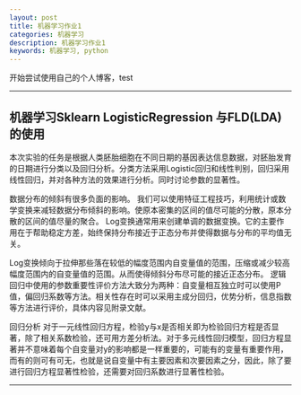```yaml
---
layout: post
title: 机器学习作业1
categories: 机器学习
description: 机器学习作业1
keywords: 机器学习, python
---
```


开始尝试使用自己的个人博客，test

---
## 机器学习Sklearn LogisticRegression 与FLD(LDA)的使用

 本次实验的任务是根据人类胚胎细胞在不同日期的基因表达信息数据，对胚胎发育的日期进行分类以及回归分析。分类方法采用Logistic回归和线性判别，回归采用线性回归，并对各种方法的效果进行分析。同时讨论参数的显著性。


数据分布的倾斜有很多负面的影响。 
我们可以使用特征工程技巧，利用统计或数学变换来减轻数据分布倾斜的影响。使原本密集的区间的值尽可能的分散，原本分散的区间的值尽量的聚合。 
Log变换通常用来创建单调的数据变换。它的主要作用在于帮助稳定方差，始终保持分布接近于正态分布并使得数据与分布的平均值无关。 

Log变换倾向于拉伸那些落在较低的幅度范围内自变量值的范围，压缩或减少较高幅度范围内的自变量值的范围。从而使得倾斜分布尽可能的接近正态分布。
逻辑回归中使用的参数重要性评价方法大致分为两种：自变量相互独立时可以使用P值，偏回归系数等方法。相关性存在时可以采用主成分回归，优势分析，信息指数等方法进行评价，具体内容见附录文献。

回归分析
对于一元线性回归方程，检验y与x是否相关即为检验回归方程是否显著，除了相关系数检验，还可用方差分析法。对于多元线性回归模型，回归方程显著并不意味着每个自变量对y的影响都是一样重要的，可能有的变量有重要作用，而有的则可有可无，也就是说自变量中有主要因素和次要因素之分，因此，除了要进行回归方程显著性检验，还需要对回归系数进行显著性检验。



---

